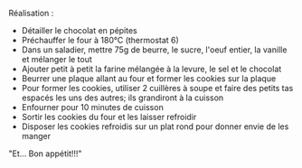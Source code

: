 Réalisation :
- Détailler le chocolat en pépites
- Préchauffer le four à 180°C (thermostat 6)
- Dans un saladier, mettre 75g de beurre, le sucre, l'oeuf entier, la vanille et mélanger le tout
- Ajouter petit à petit la farine mélangée à la levure, le sel et le chocolat
- Beurrer une plaque allant au four et former les cookies sur la plaque
- Pour former les cookies, utiliser 2 cuillères à soupe et faire des petits tas espacés les uns des autres; ils grandiront à la cuisson
- Enfourner pour 10 minutes de cuisson
- Sortir les cookies du four et les laisser refroidir
- Disposer les cookies refroidis sur un plat rond pour donner envie de les manger

"Et... Bon appétit!!!"

